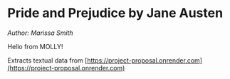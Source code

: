 # Pride and Prejudice by Jane Austen
*Author: Marissa Smith*

Hello from MOLLY!

Extracts textual data from [https://project-proposal.onrender.com](https://project-proposal.onrender.com)